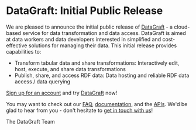 # DataGraft: Initial Public Release

We are pleased to announce the initial public release of [DataGraft](https://datagraft.net/) - a cloud-based service for data transformation and data access. DataGraft is aimed at data workers and data developers interested in simplified and cost-effective solutions for managing their data. This initial release provides capabilities to:

* Transform tabular data and share transformations: Interactively edit, host, execute, and share data transformations
* Publish, share, and access RDF data: Data hosting and reliable RDF data access / data querying

[Sign up for an account](https://datagraft.net/pages/register/) and try [DataGraft](https://datagraft.net/) now!

You may want to check out our [FAQ](https://datagraft.net/faq/), [documentation]( https://datagraft.net/documentation/), and the [APIs]( https://datagraft.net/api/).  We'd be glad to hear from you - don't hesitate to [get in touch with us](https://datagraft.net/contact/)!

The DataGraft Team
